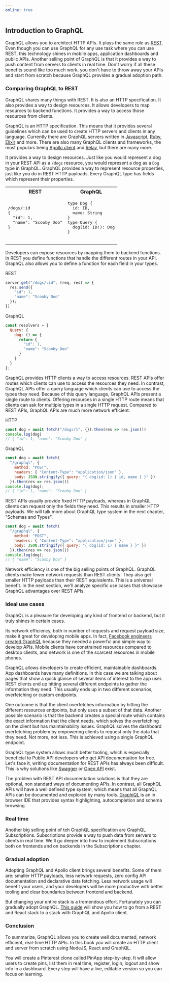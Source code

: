 ```yaml
---
online: true
---
```

## Introduction to GraphQL

GraphQL allows you to architect HTTP APIs. It plays the same role as [REST](https://en.wikipedia.org/wiki/Representational_state_transfer). Even though you can use GraphQL for any use task where you can use REST, this technology shines in mobile apps, application dashboards and public APIs. Another selling point of GraphQL is that it provides a way to push content from servers to clients in real time. Don't worry if all these benefits sound like too much work, you don't have to throw away your APIs and start from scratch because GraphQL provides a gradual adoption path.

### Comparing GraphQL to REST

GraphQL shares many things with REST. It is also an HTTP specification. It also provides a way to design resources. It allows developers to map resources to backend functions. It provides a way to access those resources from clients.

GraphQL is an HTTP specification. This means that it provides several guidelines which can be used to create HTTP servers and clients in any language. Currently there are GraphQL servers written in [Javascript](https://www.apollographql.com/server), [Ruby](http://graphql-ruby.org/), [Elixir](https://absinthe-graphql.org/) and more. There are also many GraphQL clients and frameworks, the most populars being [Apollo client](https://www.apollographql.com/client) and [Relay](https://facebook.github.io/relay/), but there are many more.

It provides a way to design resources. Just like you would represent a dog in your REST API as a `/dogs` resource, you would represent a dog as a `Dog` type in GraphQL. GraphQL provides a way to represent resource properties, just like you do in REST HTTP payloads. Every GraphQL type has fields which represent their properties.

<table>
  <tr>
    <th>REST</th>
    <th>GraphQL</th>
  </tr>
  <tr>
    <td>
      <pre>
/dogs/:id
{
  "id": 1,
  "name": "Scooby Doo"
}
      </pre>
    </td>
    <td>
      <pre>
type Dog {
  id: ID,
  name: String
}
type Query {
  dog(id: ID!): Dog
}
      </pre>
    </td>
  </tr>
</table>

Developers can expose resources by mapping them to backend functions. In REST you define functions that handle the different routes in your API. GraphQL also allows you to define a function for each field in your types.

REST

```js
server.get("/dogs/:id", (req, res) => {
  res.send({
    "id": 1,
    "name": "Scooby Doo"
  });
})
```

GraphQL

```js
const resolvers = {
  Query: {
    dog: () => {
      return {
        "id": 1,
        "name": "Scooby Doo"
      }
    }
  }
};
```

GraphQL provides HTTP clients a way to access resources. REST APIs offer routes which clients can use to access the resources they need. In contrast, GraphQL APIs offer a query language which clients can use to access the types they need. Because of this query language, GraphQL APIs present a single route to clients. Offering resources in a single HTTP route means that clients can ask for multiple types in a single HTTP request. Compared to REST APIs, GraphQL APIs are much more network efficient.

HTTP

```js
const dog = await fetch("/dogs/1", {}).then(res => res.json())
console.log(dog)
// { "id": 1, "name": "Scooby Doo" }
```

GraphQL

```js
const dog = await fetch(
  "/graphql", {
    method: "POST",
    headers: { "Content-Type": "application/json" },
    body: JSON.stringify({ query: "{ dog(id: 1) { id, name } }" })
  }).then(res => res.json())
console.log(dog);
// { "id": 1, "name": "Scooby Doo" }
```

REST APIs usually provide fixed HTTP payloads, whereas in GraphQL clients can request only the fields they need. This results in smaller HTTP payloads. We will talk more about GraphQL type system in the next chapter, "Schemas and Types".

```js
const dog = await fetch(
  "/graphql", {
    method: "POST",
    headers: { "Content-Type": "application/json" },
    body: JSON.stringify({ query: "{ dog(id: 1) { name } }" })
  }).then(res => res.json())
console.log(dog);
// { "name": "Scooby Doo" }
```

Network efficiency is one of the big selling points of GraphQL. GraphQL clients make fewer network requests than REST clients. They also get smaller HTTP payloads than their REST equivalents. This is a universal benefit. In the next section, we'll analyze specific use cases that showcase GraphQL advantages over REST APIs.

### Ideal use cases

GraphQL is a pleasure for developing any kind of frontend or backend, but it truly shines in certain cases.

Its network efficiency, both in number of requests and request payload size, make it great for developing mobile apps. In fact, [Facebook engineers created GraphQL](https://code.facebook.com/posts/1691455094417024/graphql-a-data-query-language/) because they needed a powerful and simple way to develop APIs. Mobile clients have constrained resources compared to desktop clients, and network is one of the scarcest resources in mobile phones.

GraphQL allows developers to create efficient, maintainable dashboards. App dashboards have many definitions. In this case we are talking about pages that show a quick glance of several items of interest to the app user. REST clients end up hitting several different endpoints to gather the information they need. This usually ends up in two different scenarios, overfetching or custom endpoints.

One outcome is that the client overfetches information by hitting the different resources endpoints, but only uses a subset of that data. Another possible scenario is that the backend creates a special route which contains the exact information that the client needs, which solves the overfetching on the client but has maintainability issues. GraphQL solves the dashboard overfetching problem by empowering clients to request only the data that they need. Not more, not less. This is achieved using a single GraphQL endpoint.

GraphQL type system allows much better tooling, which is especially beneficial to Public API developers who get API documentation for free. Let's face it, writing documentation for REST APIs has always been difficult. This is why solutions like [Swagger](https://swagger.io/) or [Open API](https://www.openapis.org/) exist.

The problem with REST API documentation solutions is that they are optional, non standard ways of documenting APIs. In contrast, all GraphQL APIs will have a well defined type system, which means that all GraphQL APIs can be documented and explored by many tools. [GraphiQL](https://github.com/graphql/graphiql) is an in browser IDE that provides syntax highlighting, autocompletion and schema browsing.

### Real time

Another big selling point of teh GraphQL specification are GraphQL Subscriptions. Subscriptions provide a way to push data from servers to clients in real time. We'll go deeper into how to implement Subscriptions both on frontends and on backends in the Subscriptions chapter.

### Gradual adoption

Adopting GraphQL and Apollo client brings several benefits. Some of them are: smaller HTTP payloads, less network requests, zero config API documentation and declarative data fetching. Less network usage will benefit your users, and your developers will be more productive with better tooling and clear boundaries between frontend and backend.

But changing your entire stack is a tremendous effort. Fortunately you can gradually adopt GraphQL. [This guide](http://www.graphql.college/gradually-migrating-a-node-and-react-app-from-rest-to-graphql/) will show you how to go from a REST and React stack to a stack with GraphQL and Apollo client.

### Conclusion

To summarize, GraphQL allows you to create well documented, network efficient, real-time HTTP APIs. In this book you will create an HTTP client and server from scratch using NodeJS, React and GraphQL.

You will create a Pinterest clone called PinApp step-by-step. It will allow users to create pins, list them in real time, register, login, logout and show info in a dashboard. Every step will have a live, editable version so you can focus on learning.
